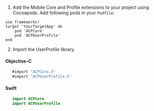 1. Add the Mobile Core and Profile extensions to your project using Cocoapods. Add following pods in your `Podfile`:

```pod
use_frameworks!
target 'YourTargetApp' do
    pod 'ACPCore'
    pod 'ACPUserProfile'
end
```

2. Import the UserProfile library.   

#### Objective-C

```objectivec
   #import "ACPCore.h"
   #import "ACPUserProfile.h"
```

#### Swift

```swift
   import ACPCore
   import ACPUserProfile
```

